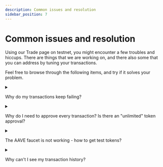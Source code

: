 ```yaml
---
description: Common issues and resolution
sidebar_position: 7
---
```



# Common issues and resolution

Using our Trade page on testnet, you might encounter a few troubles and hiccups.
There are things that we are working on, and there also some that you can address by tuning your transactions.

Feel free to browse through the following items, and try if it solves your problem.

<details><summary>

Why do my transactions keep failing?
</summary>

</details>

<details><summary>

Why do I need to approve every transaction? Is there an "unlimited" token approval?
</summary>

</details>

<details><summary>

The AAVE faucet is not working - how to get test tokens?
</summary>

</details>

<details><summary>

Why can't I see my transaction history?
</summary>

</details>
